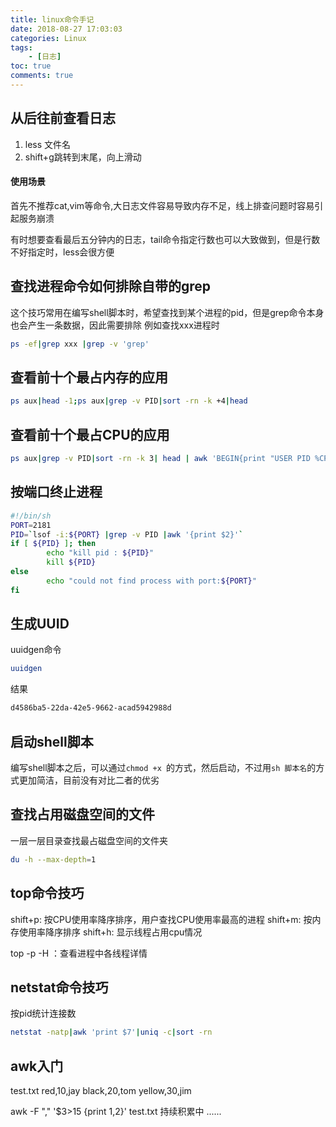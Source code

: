 ```yaml
---
title: linux命令手记
date: 2018-08-27 17:03:03
categories: Linux
tags:
	- [日志]
toc: true
comments: true
---
```


## 从后往前查看日志

1. less 文件名
2. shift+g跳转到末尾，向上滑动

#### 使用场景

首先不推荐cat,vim等命令,大日志文件容易导致内存不足，线上排查问题时容易引起服务崩溃

有时想要查看最后五分钟内的日志，tail命令指定行数也可以大致做到，但是行数不好指定时，less会很方便

## 查找进程命令如何排除自带的grep

这个技巧常用在编写shell脚本时，希望查找到某个进程的pid，但是grep命令本身也会产生一条数据，因此需要排除
例如查找xxx进程时
```bash
ps -ef|grep xxx |grep -v 'grep'
```

## 查看前十个最占内存的应用

```bash
ps aux|head -1;ps aux|grep -v PID|sort -rn -k +4|head
```

## 查看前十个最占CPU的应用
```bash
ps aux|grep -v PID|sort -rn -k 3| head | awk 'BEGIN{print "USER PID %CPU %MEM VSZ RSS STAT"} {print $1,$2,$3,$4,$5,$6,$8}'

```

## 按端口终止进程
```bash
#!/bin/sh
PORT=2181
PID=`lsof -i:${PORT} |grep -v PID |awk '{print $2}'`
if [ ${PID} ]; then
        echo "kill pid : ${PID}"
        kill ${PID}
else
        echo "could not find process with port:${PORT}"
fi
```

## 生成UUID

uuidgen命令

```bash
uuidgen
```
结果

```bash
d4586ba5-22da-42e5-9662-acad5942988d
```

## 启动shell脚本

编写shell脚本之后，可以通过`chmod +x `的方式，然后启动，不过用`sh 脚本名`的方式更加简洁，目前没有对比二者的优劣

## 查找占用磁盘空间的文件

一层一层目录查找最占磁盘空间的文件夹

```bash
du -h --max-depth=1
```

## top命令技巧

shift+p: 按CPU使用率降序排序，用户查找CPU使用率最高的进程
shift+m: 按内存使用率降序排序
shift+h: 显示线程占用cpu情况

top -p <pid> -H ：查看进程中各线程详情


## netstat命令技巧

按pid统计连接数
```bash
netstat -natp|awk 'print $7'|uniq -c|sort -rn
```

## awk入门
test.txt
red,10,jay
black,20,tom
yellow,30,jim

awk -F "," '$3>15 {print $1,$2}' test.txt
持续积累中 ......


